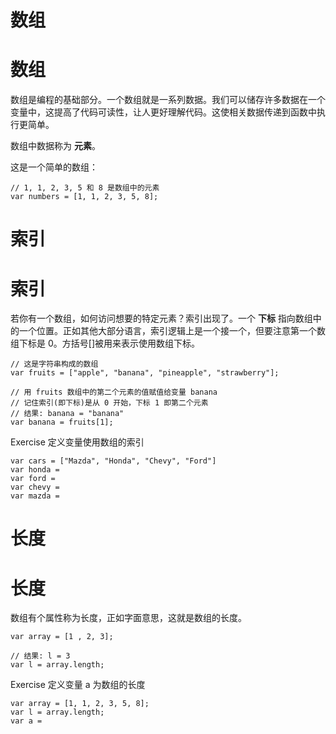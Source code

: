 # 数组

# 数组

数组是编程的基础部分。一个数组就是一系列数据。我们可以储存许多数据在一个变量中，这提高了代码可读性，让人更好理解代码。这使相关数据传递到函数中执行更简单。

数组中数据称为 **元素**。

这是一个简单的数组：

```
// 1, 1, 2, 3, 5 和 8 是数组中的元素
var numbers = [1, 1, 2, 3, 5, 8]; 
```

# 索引

# 索引

若你有一个数组，如何访问想要的特定元素？索引出现了。一个 **下标** 指向数组中的一个位置。正如其他大部分语言，索引逻辑上是一个接一个，但要注意第一个数组下标是 0。方括号[]被用来表示使用数组下标。

```
// 这是字符串构成的数组
var fruits = ["apple", "banana", "pineapple", "strawberry"];

// 用 fruits 数组中的第二个元素的值赋值给变量 banana
// 记住索引(即下标)是从 0 开始，下标 1 即第二个元素
// 结果: banana = "banana"
var banana = fruits[1]; 
```

Exercise 定义变量使用数组的索引

```
var cars = ["Mazda", "Honda", "Chevy", "Ford"]
var honda =
var ford =
var chevy =
var mazda =
```

# 长度

# 长度

数组有个属性称为长度，正如字面意思，这就是数组的长度。

```
var array = [1 , 2, 3];

// 结果: l = 3
var l = array.length; 
```

Exercise 定义变量 a 为数组的长度

```
var array = [1, 1, 2, 3, 5, 8];
var l = array.length;
var a =
```